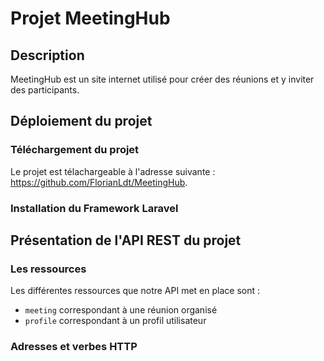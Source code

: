 # Projet MeetingHub

## Description

MeetingHub est un site internet utilisé pour créer des réunions et y inviter des participants.

## Déploiement du projet

### Téléchargement du projet 

Le projet est télachargeable à l'adresse suivante : https://github.com/FlorianLdt/MeetingHub.

### Installation du Framework Laravel

## Présentation de l'API REST du projet

### Les ressources

Les différentes ressources que notre API met en place sont :

* `meeting` correspondant à une réunion organisé 
* `profile` correspondant à un profil utilisateur

### Adresses et verbes HTTP

